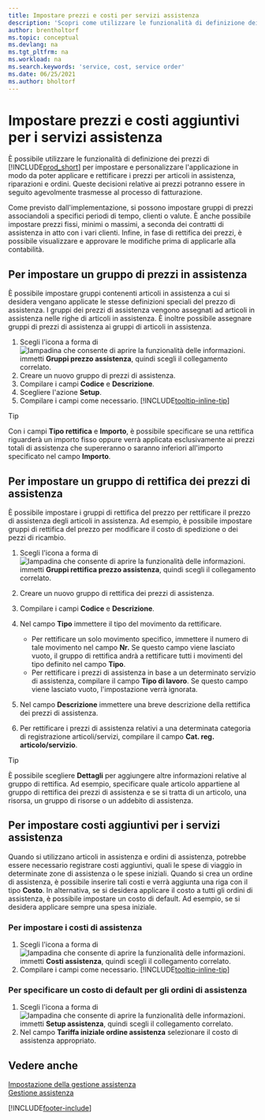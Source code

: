```yaml
---
title: Impostare prezzi e costi per servizi assistenza
description: 'Scopri come utilizzare le funzionalità di definizione dei prezzi per impostare e personalizzare l''applicazione in modo da poter applicare e rettificare i prezzi per articoli in assistenza, riparazioni e ordini.'
author: brentholtorf
ms.topic: conceptual
ms.devlang: na
ms.tgt_pltfrm: na
ms.workload: na
ms.search.keywords: 'service, cost, service order'
ms.date: 06/25/2021
ms.author: bholtorf
---
```


# Impostare prezzi e costi aggiuntivi per i servizi assistenza
È possibile utilizzare le funzionalità di definizione dei prezzi di [!INCLUDE[prod_short](includes/prod_short.md)] per impostare e personalizzare l'applicazione in modo da poter applicare e rettificare i prezzi per articoli in assistenza, riparazioni e ordini. Queste decisioni relative ai prezzi potranno essere in seguito agevolmente trasmesse al processo di fatturazione.  
  
Come previsto dall'implementazione, si possono impostare gruppi di prezzi associandoli a specifici periodi di tempo, clienti o valute. È anche possibile impostare prezzi fissi, minimi o massimi, a seconda dei contratti di assistenza in atto con i vari clienti. Infine, in fase di rettifica dei prezzi, è possibile visualizzare e approvare le modifiche prima di applicarle alla contabilità.  

## Per impostare un gruppo di prezzi in assistenza
È possibile impostare gruppi contenenti articoli in assistenza a cui si desidera vengano applicate le stesse definizioni speciali del prezzo di assistenza. I gruppi dei prezzi di assistenza vengono assegnati ad articoli in assistenza nelle righe di articoli in assistenza. È inoltre possibile assegnare gruppi di prezzi di assistenza ai gruppi di articoli in assistenza.  

1. Scegli l'icona a forma di ![lampadina che consente di aprire la funzionalità delle informazioni.](media/ui-search/search_small.png "Informazioni sull'operazione che si desidera eseguire") immetti **Gruppi prezzo assistenza**, quindi scegli il collegamento correlato.  
2. Creare un nuovo gruppo di prezzi di assistenza.  
3. Compilare i campi **Codice** e **Descrizione**.  
4. Scegliere l'azione **Setup**.  
2. Compilare i campi come necessario. [!INCLUDE[tooltip-inline-tip](includes/tooltip-inline-tip_md.md)]  

 > [!Tip]
 > Con i campi **Tipo rettifica** e **Importo**, è possibile specificare se una rettifica riguarderà un importo fisso oppure verrà applicata esclusivamente ai prezzi totali di assistenza che supereranno o saranno inferiori all'importo specificato nel campo **Importo**.  

## Per impostare un gruppo di rettifica dei prezzi di assistenza  
È possibile impostare i gruppi di rettifica del prezzo per rettificare il prezzo di assistenza degli articoli in assistenza. Ad esempio, è possibile impostare gruppi di rettifica del prezzo per modificare il costo di spedizione o dei pezzi di ricambio.  
  
1. Scegli l'icona a forma di ![lampadina che consente di aprire la funzionalità delle informazioni.](media/ui-search/search_small.png "Informazioni sull'operazione che si desidera eseguire") immetti **Gruppi rettifica prezzo assistenza**, quindi scegli il collegamento correlato.  
2. Creare un nuovo gruppo di rettifica dei prezzi di assistenza.  
3. Compilare i campi **Codice** e **Descrizione**.  
4. Nel campo **Tipo** immettere il tipo del movimento da rettificare.  
  
    * Per rettificare un solo movimento specifico, immettere il numero di tale movimento nel campo **Nr.**   Se questo campo viene lasciato vuoto, il gruppo di rettifica andrà a rettificare tutti i movimenti del tipo definito nel campo **Tipo**.  
    * Per rettificare i prezzi di assistenza in base a un determinato servizio di assistenza, compilare il campo **Tipo di lavoro**. Se questo campo viene lasciato vuoto, l'impostazione verrà ignorata.  
  
5. Nel campo **Descrizione** immettere una breve descrizione della rettifica dei prezzi di assistenza.  
6. Per rettificare i prezzi di assistenza relativi a una determinata categoria di registrazione articoli/servizi, compilare il campo **Cat. reg. articolo/servizio**.

> [!Tip]
> È possibile scegliere **Dettagli** per aggiungere altre informazioni relative al gruppo di rettifica. Ad esempio, specificare quale articolo appartiene al gruppo di rettifica dei prezzi di assistenza e se si tratta di un articolo, una risorsa, un gruppo di risorse o un addebito di assistenza.  

## Per impostare costi aggiuntivi per i servizi assistenza
Quando si utilizzano articoli in assistenza e ordini di assistenza, potrebbe essere necessario registrare costi aggiuntivi, quali le spese di viaggio in determinate zone di assistenza o le spese iniziali. Quando si crea un ordine di assistenza, è possibile inserire tali costi e verrà aggiunta una riga con il tipo **Costo**. In alternativa, se si desidera applicare il costo a tutti gli ordini di assistenza, è possibile impostare un costo di default. Ad esempio, se si desidera applicare sempre una spesa iniziale.
  
### Per impostare i costi di assistenza
1. Scegli l'icona a forma di ![lampadina che consente di aprire la funzionalità delle informazioni.](media/ui-search/search_small.png "Informazioni sull'operazione che si desidera eseguire") immetti **Costi assistenza**, quindi scegli il collegamento correlato. 
2. Compilare i campi come necessario. [!INCLUDE[tooltip-inline-tip](includes/tooltip-inline-tip_md.md)]  

### Per specificare un costo di default per gli ordini di assistenza
1. Scegli l'icona a forma di ![lampadina che consente di aprire la funzionalità delle informazioni.](media/ui-search/search_small.png "Informazioni sull'operazione che si desidera eseguire") immetti **Setup assistenza**, quindi scegli il collegamento correlato. 
2. Nel campo **Tariffa iniziale ordine assistenza** selezionare il costo di assistenza appropriato.

## Vedere anche
[Impostazione della gestione assistenza](service-setup-service.md)  
[Gestione assistenza](service-service.md)  


[!INCLUDE[footer-include](includes/footer-banner.md)]